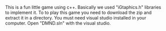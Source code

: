 This is a fun little game using c++. Basically we used "iGtaphics.h" libraries to implement it. To to play this game you need to download the zip and extract it in a directory. You must need visual studio installed in your computer. Open "DMND.sln" with the visual studio.
